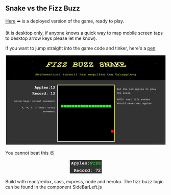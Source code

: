 ## Snake vs the Fizz Buzz
[Here](https://fizz-buzz-snake.herokuapp.com/) :arrow_left: is a deployed version of the game, ready to play.

(it is desktop only, if anyone knows a quick way to map mobile screen taps to desktop arrow keys please let me know).

If you want to jump straight into the game code and tinker, here's a [pen](https://codepen.io/TimDay88/pen/JzLKRQ?editors=1010)

<p align="center">
  <img src="readme-imgs/fizz-buzz-snake.png" title="R2D2" width="500">
</p>

You cannot beat this :wink:
<p align="center">
  <img src="readme-imgs/fizz-buzz-snake-record.png" title="R2D2" width="100">
</p>

Build with react/redux, sass, express, node and heroku. The fizz buzz logic can be found in the component SideBarLeft.js
